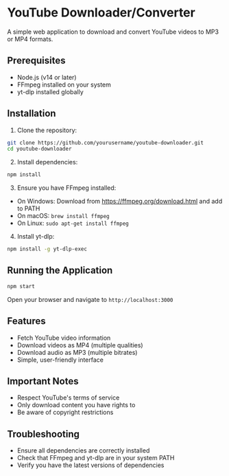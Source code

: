 # YouTube Downloader/Converter

A simple web application to download and convert YouTube videos to MP3 or MP4 formats.

## Prerequisites

- Node.js (v14 or later)
- FFmpeg installed on your system
- yt-dlp installed globally

## Installation

1. Clone the repository:
```bash
git clone https://github.com/yourusername/youtube-downloader.git
cd youtube-downloader
```

2. Install dependencies:
```bash
npm install
```

3. Ensure you have FFmpeg installed:
- On Windows: Download from https://ffmpeg.org/download.html and add to PATH
- On macOS: `brew install ffmpeg`
- On Linux: `sudo apt-get install ffmpeg`

4. Install yt-dlp:
```bash
npm install -g yt-dlp-exec
```

## Running the Application

```bash
npm start
```

Open your browser and navigate to `http://localhost:3000`

## Features

- Fetch YouTube video information
- Download videos as MP4 (multiple qualities)
- Download audio as MP3 (multiple bitrates)
- Simple, user-friendly interface

## Important Notes

- Respect YouTube's terms of service
- Only download content you have rights to
- Be aware of copyright restrictions

## Troubleshooting

- Ensure all dependencies are correctly installed
- Check that FFmpeg and yt-dlp are in your system PATH
- Verify you have the latest versions of dependencies
